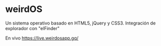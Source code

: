 # weirdOS
Un sistema operativo basado en HTML5, jQuery y CSS3. Integración de explorador con "elFinder"

En vivo https://live.weirdosapp.gq/
